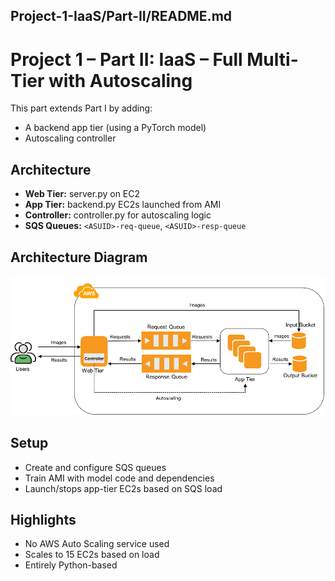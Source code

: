 ## Project-1-IaaS/Part-II/README.md

# Project 1 – Part II: IaaS – Full Multi-Tier with Autoscaling

This part extends Part I by adding:

- A backend app tier (using a PyTorch model)
- Autoscaling controller

## Architecture

- **Web Tier:** server.py on EC2
- **App Tier:** backend.py EC2s launched from AMI
- **Controller:** controller.py for autoscaling logic
- **SQS Queues:** `<ASUID>-req-queue`, `<ASUID>-resp-queue`

## Architecture Diagram

![Architecture Diagram](./Project1Part2-architecture.png)

## Setup

- Create and configure SQS queues
- Train AMI with model code and dependencies
- Launch/stops app-tier EC2s based on SQS load

## Highlights

- No AWS Auto Scaling service used
- Scales to 15 EC2s based on load
- Entirely Python-based

